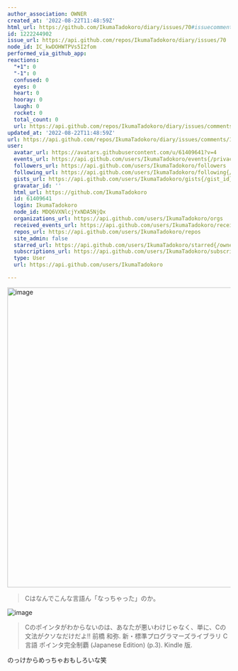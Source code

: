 ```yaml
---
author_association: OWNER
created_at: '2022-08-22T11:48:59Z'
html_url: https://github.com/IkumaTadokoro/diary/issues/70#issuecomment-1222244902
id: 1222244902
issue_url: https://api.github.com/repos/IkumaTadokoro/diary/issues/70
node_id: IC_kwDOHWTPVs5I2fom
performed_via_github_app: 
reactions:
  "+1": 0
  "-1": 0
  confused: 0
  eyes: 0
  heart: 0
  hooray: 0
  laugh: 0
  rocket: 0
  total_count: 0
  url: https://api.github.com/repos/IkumaTadokoro/diary/issues/comments/1222244902/reactions
updated_at: '2022-08-22T11:48:59Z'
url: https://api.github.com/repos/IkumaTadokoro/diary/issues/comments/1222244902
user:
  avatar_url: https://avatars.githubusercontent.com/u/61409641?v=4
  events_url: https://api.github.com/users/IkumaTadokoro/events{/privacy}
  followers_url: https://api.github.com/users/IkumaTadokoro/followers
  following_url: https://api.github.com/users/IkumaTadokoro/following{/other_user}
  gists_url: https://api.github.com/users/IkumaTadokoro/gists{/gist_id}
  gravatar_id: ''
  html_url: https://github.com/IkumaTadokoro
  id: 61409641
  login: IkumaTadokoro
  node_id: MDQ6VXNlcjYxNDA5NjQx
  organizations_url: https://api.github.com/users/IkumaTadokoro/orgs
  received_events_url: https://api.github.com/users/IkumaTadokoro/received_events
  repos_url: https://api.github.com/users/IkumaTadokoro/repos
  site_admin: false
  starred_url: https://api.github.com/users/IkumaTadokoro/starred{/owner}{/repo}
  subscriptions_url: https://api.github.com/users/IkumaTadokoro/subscriptions
  type: User
  url: https://api.github.com/users/IkumaTadokoro

---
```

<img width="676" alt="image" src="https://user-images.githubusercontent.com/61409641/185914079-67dd3045-6287-4ef3-99f2-e70b12b4042f.png">

> Cはなんでこんな言語ん「なっちゃった」のか。

![image](https://user-images.githubusercontent.com/61409641/185914183-da1dba92-7883-4ccb-b9bc-66a37427bb3d.png)

> Cのポインタがわからないのは、あなたが悪いわけじゃなく、単に、Cの文法がクソなだけだよ!!
前橋 和弥. 新・標準プログラマーズライブラリ C言語 ポインタ完全制覇 (Japanese Edition) (p.3). Kindle 版. 

のっけからめっちゃおもしろいな笑
